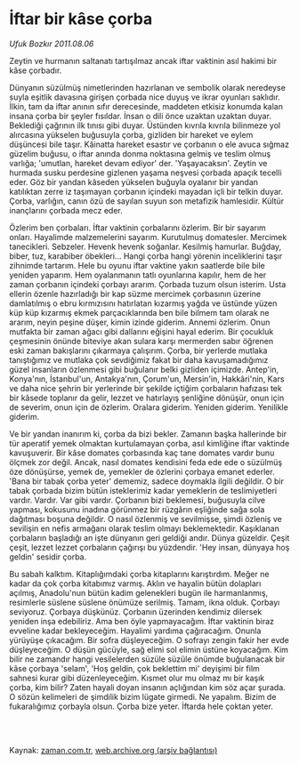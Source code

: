 # İftar bir kâse çorba

*Ufuk Bozkır 2011.08.06*

<td class="columnist-detail">
<p>Zeytin ve hurmanın saltanatı tartışılmaz ancak iftar vaktinin asıl hakimi bir kâse çorbadır.</p>
<p>
<div id="haberMetinDiv">
<p>Dünyanın süzülmüş nimetlerinden hazırlanan ve sembolik olarak neredeyse suyla eşitlik davasına girişen çorbada nice duyuş ve ikrar oyunları saklıdır. İlkin, tam da iftar anının sıfır derecesinde, maddeten etkisiz konumda kalan insana çorba bir şeyler fısıldar. İnsan o dili önce uzaktan uzaktan duyar. Beklediği çağrının ilk tınısı gibi duyar. Üstünden kıvrıla kıvrıla bilinmeze yol alırcasına yükselen buğusuyla çorba, gizliden bir hareket ve eylem düşüncesi bile taşır. Kâinatta hareket esastır ve çorbanın o ele avuca sığmaz güzelim buğusu, o iftar anında donma noktasına gelmiş ve teslim olmuş varlığa; 'umutlan, hareket devam ediyor' der. 'Yaşayacaksın'. Zeytin ve hurmada susku perdesine gizlenen yaşama neşvesi çorbada apaçık tecelli eder. Göz bir yandan kâseden yükselen buğuyla oyalanır bir yandan katılıktan zerre iz taşımayan çorbanın içindeki mayadan içli bir telkin duyar. Çorba, varlığın, canın özü de sayılan suyun son metafizik hamlesidir. Kültür inançlarını çorbada mecz eder.
<p>Özlerim ben çorbaları. İftar vaktinin çorbalarını özlerim. Bir bir sayarım onları. Hayalimde malzemelerini sayarım. Kurutulmuş domatesler. Mercimek tanecikleri. Sebzeler. Hevenk hevenk soğanlar. Kesilmiş hamurlar. Buğday, biber, tuz, karabiber öbekleri... Hangi çorba hangi yörenin inceliklerini taşır zihnimde tartarım. Hele bu oyunu iftar vaktine yakın saatlerde bile bile yeniden yaparım. Hem oyalanmanın tatlı oyunlarına kapılır, hem de her zaman çorbanın içindeki çorbayı ararım. Çorbada tuzum olsun isterim. Usta ellerin özenle hazırladığı bir kap süzme mercimek çorbasının üzerine damlatılmış o ebru kırmızısını hatırlatan kızarmış yağda ve üstünde yüzen küp küp kızarmış ekmek parçacıklarında ben bile bilmem tam olarak ne ararım, neyin peşine düşer, kimin izinde giderim. Annemi özlerim. Onun mutfakta bir zaman ağacı gibi dallarını eğişini hayal ederim. Bir çocukluk çeşmesinin önünde biteviye akan sulara karşı mermerden sabır öğrenen eski zaman bakışlarını çıkarmaya çalışırım. Çorba, bir yerlerde mutlaka tanıştığımız ve mutlaka çok sevdiğimiz fakat bir daha kavuşamadığımız güzel insanların özlenmesi gibi buğulanır belki gizliden içimizde. Antep'in, Konya'nın, İstanbul'un, Antakya'nın, Çorum'un, Mersin'in, Hakkâri'nin, Kars ve daha nice şehrin bir yerlerinde bir şekilde içtiğim çorbaların hafızası tek bir kâsede toplanır da gelir, lezzet ve hatırlayış şenliğine dönüşür, onun için de severim, onun için de özlerim. Oralara giderim. Yeniden giderim. Yenilikle giderim.
<p>Ve bir yandan inanırım ki, çorba da bizi bekler. Zamanın başka hallerinde bir tür aperatif yemek olmaktan kurtulamayan çorba, asıl kimliğine iftar vaktinde kavuşuverir. Bir kâse domates çorbasında kaç tane domates vardır bunu ölçmek zor değil. Ancak, nasıl domates kendisini feda ede ede o süzülmüş öze dönüşürse, yemek de, yemekler de özlerini çorbaya emanet ederler. 'Bana bir tabak çorba yeter' dememiz, sadece doymakla ilgili değildir. O bir tabak çorbada bizim bütün isteklerimiz kadar yemeklerin de teslimiyetleri vardır. Vardır. Var gibi vardır. Çorbanın bizi beklemesi, buğusuyla cilve yapması, kokusunu inadına görünmez bir rüzgârın eşliğinde sağa sola dağıtması boşuna değildir. O nasıl özlenmiş ve sevilmişse, şimdi özleniş ve sevilişin en nefis armağanı olarak teslim olmayı beklemektedir. Kaşıklanan çorbaların başladığı an işte dünyanın geri geldiği andır. Dünya güzeldir. Çeşit çeşit, lezzet lezzet çorbaların çağırışı bu yüzdendir. 'Hey insan, dünyaya hoş geldin' sesidir çorba.
<p> Bu sabah kalktım. Kitaplığımdaki çorba kitaplarını karıştırdım. Meğer ne kadar da çok çorba kitabımız varmış. Aklın ve hayalin bütün dolapları açılmış, Anadolu'nun bütün kadim gelenekleri bugün ile harmanlanmış, resimlerle süslene süslene önümüze serilmiş. Tamam, ikna olduk. Çorbayı seviyoruz. Çorbaya düşkünüz. Çorbanın üzerinden kendimiz dilersek yeniden inşa edebiliriz. Ama ben öyle yapmayacağım. İftar vaktinin biraz evveline kadar bekleyeceğim. Hayalimi yardıma çağıracağım. Onunla yürüyüşe çıkacağım. Bir sofra düşleyeceğim. O sofrayı zengin fakir her evde düşleyeceğim. O düşün gücüyle, sağ elimi sol elimin üstüne koyacağım. Kim bilir ne zamandır hangi vesilelerden süzüle süzüle önümde buğulanacak bir kâse çorbaya 'selam', 'Hoş geldin, çok beklettim mi' deyişimi bir film sahnesi kurar gibi düzenleyeceğim. Kısmet olur mu olmaz mı bir kaşık çorba, kim bilir? Zaten hayali doyan insanın açlığından kim söz açar şurada. O sözün kelimeleri de şimdilik bizim lügate girmedi. Ne yapalım. Bizim de fukaralığımız çorbayla olsun. Çorba bize yeter. İftarda hele çoktan yeter.</p></p></p></p></div>
</p>


<p><br>
		 </br></p></td>

Kaynak: [zaman.com.tr](http://zaman.com.tr/yazar.do?yazino=1165814), [web.archive.org (arşiv bağlantısı)](http://web.archive.org/web/20111218041312/http://zaman.com.tr/yazar.do?yazino=1165814)
